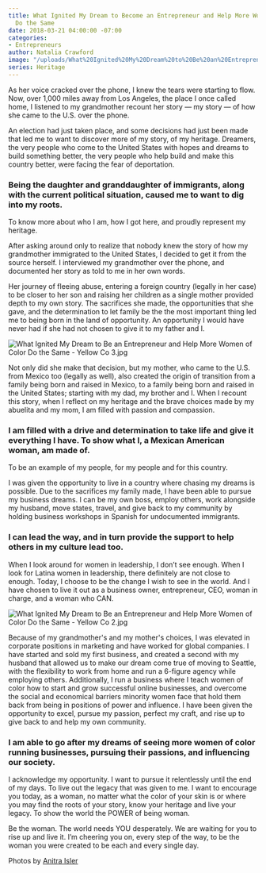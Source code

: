 ```yaml
---
title: What Ignited My Dream to Become an Entrepreneur and Help More Women of Color
  Do the Same
date: 2018-03-21 04:00:00 -07:00
categories:
- Entrepreneurs
author: Natalia Crawford
image: "/uploads/What%20Ignited%20My%20Dream%20to%20Be%20an%20Entrepreneur%20and%20Help%20More%20Women%20of%20Color%20Do%20the%20Same%20-%20Yellow%20Co.jpg"
series: Heritage
---
```


As her voice cracked over the phone, I knew the tears were starting to flow. Now, over 1,000 miles away from Los Angeles, the place I once called home, I listened to my grandmother recount her story — my story — of how she came to the U.S. over the phone.

An election had just taken place, and some decisions had just been made that led me to want to discover more of my story, of my heritage. Dreamers, the very people who come to the United States with hopes and dreams to build something better, the very people who help build and make this country better, were facing the fear of deportation.

### Being the daughter and granddaughter of immigrants, along with the current political situation, caused me to want to dig into my roots.

To know more about who I am, how I got here, and proudly represent my heritage.

After asking around only to realize that nobody knew the story of how my grandmother immigrated to the United States, I decided to get it from the source herself. I interviewed my grandmother over the phone, and documented her story as told to me in her own words.

Her journey of fleeing abuse, entering a foreign country (legally in her case) to be closer to her son and raising her children as a single mother provided depth to my own story. The sacrifices she made, the opportunities that she gave, and the determination to let family be the the most important thing led me to being born in the land of opportunity. An opportunity I would have never had if she had not chosen to give it to my father and I.

![What Ignited My Dream to Be an Entrepreneur and Help More Women of Color Do the Same - Yellow Co 3.jpg](/uploads/What%20Ignited%20My%20Dream%20to%20Be%20an%20Entrepreneur%20and%20Help%20More%20Women%20of%20Color%20Do%20the%20Same%20-%20Yellow%20Co%203.jpg)

Not only did she make that decision, but my mother, who came to the U.S. from Mexico too (legally as well), also created the origin of transition from a family being born and raised in Mexico, to a family being born and raised in the United States; starting with my dad, my brother and I. When I recount this story, when I reflect on my heritage and the brave choices made by my abuelita and my mom, I am filled with passion and compassion.

### I am filled with a drive and determination to take life and give it everything I have. To show what I, a Mexican American woman, am made of.

To be an example of my people, for my people and for this country.

I was given the opportunity to live in a country where chasing my dreams is possible. Due to the sacrifices my family made, I have been able to pursue my business dreams. I can be my own boss, employ others, work alongside my husband, move states, travel, and give back to my community by holding business workshops in Spanish for undocumented immigrants.

### I can lead the way, and in turn provide the support to help others in my culture lead too.

When I look around for women in leadership, I don’t see enough. When I look for Latina women in leadership, there definitely are not close to enough. Today, I choose to be the change I wish to see in the world. And I have chosen to live it out as a business owner, entrepreneur, CEO, woman in charge, and a woman who CAN.

![What Ignited My Dream to Be an Entrepreneur and Help More Women of Color Do the Same - Yellow Co 2.jpg](/uploads/What%20Ignited%20My%20Dream%20to%20Be%20an%20Entrepreneur%20and%20Help%20More%20Women%20of%20Color%20Do%20the%20Same%20-%20Yellow%20Co%202.jpg)

Because of my grandmother's and my mother's choices, I was elevated in corporate positions in marketing and have worked for global companies. I have started and sold my first business, and created a second with my husband that allowed us to make our dream come true of moving to Seattle, with the flexibility to work from home and run a 6-figure agency while employing others. Additionally, I run a business where I teach women of color how to start and grow successful online businesses, and overcome the social and economical barriers minority women face that hold them back from being in positions of power and influence. I have been given the opportunity to excel, pursue my passion, perfect my craft, and rise up to give back to and help my own community.

### I am able to go after my dreams of seeing more women of color running businesses, pursuing their passions, and influencing our society.

I acknowledge my opportunity. I want to pursue it relentlessly until the end of my days. To live out the legacy that was given to me. I want to encourage you today, as a woman, no matter what the color of your skin is or where you may find the roots of your story, know your heritage and live your legacy. To show the world the POWER of being woman.

Be the woman. The world needs YOU desperately. We are waiting for you to rise up and live it. I’m cheering you on, every step of the way, to be the woman you were created to be each and every single day.

Photos by [Anitra Isler](https://www.instagram.com/anitraisler/)